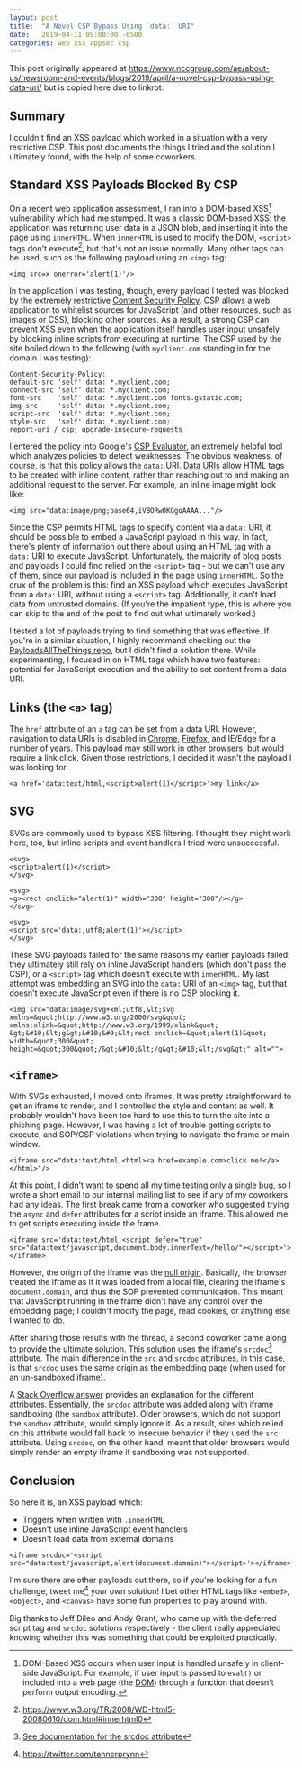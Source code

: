```yaml
---
layout: post
title:  "A Novel CSP Bypass Using `data:` URI"
date:   2019-04-11 09:00:00 -0500
categories: web xss appsec csp
---
```


This post originally appeared at <https://www.nccgroup.com/ae/about-us/newsroom-and-events/blogs/2019/april/a-novel-csp-bypass-using-data-uri/> but is copied here due to linkrot.


## Summary

I couldn't find an XSS payload which worked in a situation with
a very restrictive CSP. This post documents the things I tried
and the solution I ultimately found, with the help of some coworkers.

## Standard XSS Payloads Blocked By CSP

On a recent web application assessment, I ran into a DOM-based XSS[^domxss] vulnerability
which had me stumped. It was a classic DOM-based XSS: the application was returning
user data in a JSON blob, and inserting it into the page using `innerHTML`.
When `innerHTML` is used to modify the DOM, `<script>` tags don't execute[^w3],
but that's not an issue normally. Many other tags can be used, such as the
following payload using an `<img>` tag:

[^domxss]: DOM-Based XSS occurs when user input is handled unsafely in client-side
JavaScript. For example, if user input is passed to `eval()` or included into a web
page (the [DOM](https://developer.mozilla.org/en-US/docs/Web/API/Document_Object_Model/Introduction))
through a function that doesn't perform output encoding.
[^w3]: <https://www.w3.org/TR/2008/WD-html5-20080610/dom.html#innerhtml0>

~~~
<img src=x onerror='alert(1)'/>
~~~

In the application I was testing, though, every payload I tested was blocked
by the extremely restrictive [Content Security Policy](https://developer.mozilla.org/en-US/docs/Web/HTTP/CSP).
CSP allows a web application to whitelist sources for JavaScript (and other
resources, such as images or CSS), blocking other sources. As a result,
a strong CSP can prevent XSS even when the application itself handles user
input unsafely, by blocking inline scripts from executing at runtime.
The CSP used by the site boiled down to the following (with `myclient.com`
standing in for the domain I was testing):

~~~
Content-Security-Policy: 
default-src 'self' data: *.myclient.com;
connect-src 'self' data: *.myclient.com;
font-src    'self' data: *.myclient.com fonts.gstatic.com; 
img-src     'self' data: *.myclient.com;
script-src  'self' data: *.myclient.com;
style-src   'self' data: *.myclient.com;
report-uri /_csp; upgrade-insecure-requests
~~~

I entered the policy into Google's [CSP Evaluator](https://csp-evaluator.withgoogle.com/),
an extremely helpful tool which analyzes policies to detect weaknesses. The
obvious weakness, of course, is that this policy allows the `data:` URI.
[Data URIs](https://developer.mozilla.org/en-US/docs/Web/HTTP/Basics_of_HTTP/Data_URIs)
allow HTML tags to be created with inline content, rather than reaching
out to and making an additional request to the server. For example, an inline image
might look like:

~~~
<img src="data:image/png;base64,iVBORw0KGgoAAAA..."/>
~~~

Since the CSP permits HTML tags to specify content via a `data:` URI, it should be
possible to embed a JavaScript payload in this way. In fact, there's plenty of
information out there about using an HTML tag with a `data:` URI
to execute JavaScript. Unfortunately, the majority of blog posts and payloads I could
find relied on the `<script>` tag - but we can't use any of them, since our payload
is included in the page using `innerHTML`. So the crux of the problem is this: find
an XSS payload which executes JavaScript from a `data:` URI, without using a
`<script>` tag. Additionally, it can't load data from untrusted domains.
(If you're the impatient type, this is where you can skip to the end of the post
to find out what ultimately worked.)

I tested a lot of payloads trying to find something that was effective. If you're
in a similar situation, I highly recommend checking out the
[PayloadsAllTheThings repo](https://github.com/swisskyrepo/PayloadsAllTheThings/tree/master/XSS%20injection),
but I didn't find a solution there. While experimenting, I focused in on HTML tags
which have two features: potential for JavaScript execution and the ability to set
content from a data URI. 

## Links (the `<a>` tag)

The `href` attribute of an `a` tag can be set from a data URI. However, navigation
to data URIs is disabled in
[Chrome](https://groups.google.com/a/chromium.org/forum/#!topic/blink-dev/GbVcuwg_QjM%5B1-25%5D),
[Firefox](https://blog.mozilla.org/security/2017/11/27/blocking-top-level-navigations-data-urls-firefox-59/),
and IE/Edge for a number of years.
This payload may still work in other browsers, but would require a link click. Given
those restrictions, I decided it wasn't the payload I was looking for.

~~~
<a href='data:text/html,<script>alert(1)</script>'>my link</a>
~~~

## SVG

SVGs are commonly used to bypass XSS filtering. I thought they might work here, too,
but inline scripts and event handlers I tried were unsuccessful.

~~~
<svg>
<script>alert(1)</script>
</svg>
~~~

~~~
<svg>
<g><rect onclick="alert(1)" width="300" height="300"/></g>
</svg>
~~~

~~~
<svg>
<script src='data:,utf8;alert(1)'></script>
</svg>
~~~

These SVG payloads failed for the same reasons my earlier payloads failed:
they ultimately still rely on inline JavaScript handlers (which don't pass
the CSP), or a `<script>` tag which doesn't execute with `innerHTML`. My
last attempt was embedding an SVG into the `data:` URI of an `<img>` tag,
but that doesn't execute JavaScript even if there is no CSP blocking it. 

~~~
<img src="data:image/svg+xml;utf8,&lt;svg xmlns=&quot;http://www.w3.org/2000/svg&quot; xmlns:xlink=&quot;http://www.w3.org/1999/xlink&quot; &gt;&#10;&lt;g&gt;&#10;&#9;&lt;rect onclick=&quot;alert(1)&quot; width=&quot;300&quot; height=&quot;300&quot;/&gt;&#10;&lt;/g&gt;&#10;&lt;/svg&gt;" alt="">
~~~


## `<iframe>`

With SVGs exhausted, I moved onto iframes. It was pretty straightforward to
get an iframe to render, and I controlled the style and content as well. It
probably wouldn't have been too hard to use this to turn the site into a phishing
page. However, I was having a lot of trouble getting scripts to execute, and
SOP/CSP violations when trying to navigate the frame or main window.

~~~
<iframe src="data:text/html,<html><a href=example.com>click me!</a></html>"/>
~~~

At this point, I didn't want to spend all my time testing only a single bug,
so I wrote a short email to our internal mailing list to see if any of my
coworkers had any ideas. The first break came from a coworker who suggested
trying the `async` and `defer` attributes for a script inside an iframe.
This allowed me to get scripts executing inside the frame.

~~~
<iframe src='data:text/html,<script defer="true" src="data:text/javascript,document.body.innerText=/hello/"></script>'></iframe>
~~~

However, the origin of the iframe was the [null origin](https://html.spec.whatwg.org/multipage/origin.html#concept-origin-effective-domain).
Basically, the browser treated the iframe as if it was loaded from a local file,
clearing the iframe's `document.domain`, and thus the SOP prevented communication.
This meant that JavaScript running in the frame didn't have any control over
the embedding page; I couldn't modify the page, read cookies, or anything
else I wanted to do.

After sharing those results with the thread, a second coworker came along
to provide the ultimate solution. This solution uses the iframe's `srcdoc`[^srcdoc]
attribute. The main difference in the `src` and `srcdoc` attributes, in this
case, is that `srcdoc` uses the same origin as the embedding page (when used
for an un-sandboxed iframe).

[^srcdoc]: [See documentation for the srcdoc attribute](https://html.spec.whatwg.org/multipage/iframe-embed-object.html#attr-iframe-srcdoc)

A [Stack Overflow answer](https://stackoverflow.com/a/30507852)
provides an explanation for the different attributes. Essentially, the `srcdoc`
attribute was added along with iframe sandboxing (the `sandbox` attribute).
Older browsers, which do not support the `sandbox` attribute, would simply ignore
it. As a result, sites which relied on this attribute would fall back to insecure
behavior if they used the `src` attribute. Using `srcdoc`, on the other hand,
meant that older browsers would simply render an empty iframe if sandboxing was
not supported.

## Conclusion

So here it is, an XSS payload which:

* Triggers when written with `.innerHTML`
* Doesn't use inline JavaScript event handlers
* Doesn't load data from external domains

~~~
<iframe srcdoc='<script src="data:text/javascript,alert(document.domain)"></script>'></iframe>
~~~

I'm sure there are other payloads out there, so if you're looking for a fun
challenge, tweet me[^tw] your own solution! I bet other HTML tags like `<embed>`,
`<object>`, and `<canvas>` have some fun properties to play around with.

[^tw]: <https://twitter.com/tannerprynn>

Big thanks to Jeff Dileo and Andy Grant, who came up with the deferred
script tag and `srcdoc` solutions respectively - the client really appreciated
knowing whether this was something that could be exploited practically.
